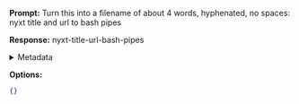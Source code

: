 **Prompt:**
Turn this into a filename of about 4 words, hyphenated, no spaces: nyxt title and url to bash pipes

**Response:**
nyxt-title-url-bash-pipes

<details><summary>Metadata</summary>

- Duration: 6577 ms
- Datetime: 2023-10-24T12:27:36.867099
- Model: gpt-3.5-turbo-0613

</details>

**Options:**
```json
{}
```

